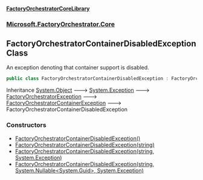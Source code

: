 #### [FactoryOrchestratorCoreLibrary](./FactoryOrchestratorCoreLibrary.md 'FactoryOrchestratorCoreLibrary')
### [Microsoft.FactoryOrchestrator.Core](./Microsoft-FactoryOrchestrator-Core.md 'Microsoft.FactoryOrchestrator.Core')
## FactoryOrchestratorContainerDisabledException Class
An exception denoting that container support is disabled.  
```csharp
public class FactoryOrchestratorContainerDisabledException : FactoryOrchestratorContainerException
```
Inheritance [System.Object](https://docs.microsoft.com/en-us/dotnet/api/System.Object 'System.Object') &#129106; [System.Exception](https://docs.microsoft.com/en-us/dotnet/api/System.Exception 'System.Exception') &#129106; [FactoryOrchestratorException](./Microsoft-FactoryOrchestrator-Core-FactoryOrchestratorException.md 'Microsoft.FactoryOrchestrator.Core.FactoryOrchestratorException') &#129106; [FactoryOrchestratorContainerException](./Microsoft-FactoryOrchestrator-Core-FactoryOrchestratorContainerException.md 'Microsoft.FactoryOrchestrator.Core.FactoryOrchestratorContainerException') &#129106; FactoryOrchestratorContainerDisabledException  
### Constructors
- [FactoryOrchestratorContainerDisabledException()](./Microsoft-FactoryOrchestrator-Core-FactoryOrchestratorContainerDisabledException-FactoryOrchestratorContainerDisabledException().md 'Microsoft.FactoryOrchestrator.Core.FactoryOrchestratorContainerDisabledException.FactoryOrchestratorContainerDisabledException()')
- [FactoryOrchestratorContainerDisabledException(string)](./Microsoft-FactoryOrchestrator-Core-FactoryOrchestratorContainerDisabledException-FactoryOrchestratorContainerDisabledException(string).md 'Microsoft.FactoryOrchestrator.Core.FactoryOrchestratorContainerDisabledException.FactoryOrchestratorContainerDisabledException(string)')
- [FactoryOrchestratorContainerDisabledException(string, System.Exception)](./Microsoft-FactoryOrchestrator-Core-FactoryOrchestratorContainerDisabledException-FactoryOrchestratorContainerDisabledException(string_System-Exception).md 'Microsoft.FactoryOrchestrator.Core.FactoryOrchestratorContainerDisabledException.FactoryOrchestratorContainerDisabledException(string, System.Exception)')
- [FactoryOrchestratorContainerDisabledException(string, System.Nullable&lt;System.Guid&gt;, System.Exception)](./Microsoft-FactoryOrchestrator-Core-FactoryOrchestratorContainerDisabledException-FactoryOrchestratorContainerDisabledException(string_System-Nullable-System-Guid-_System-Exception).md 'Microsoft.FactoryOrchestrator.Core.FactoryOrchestratorContainerDisabledException.FactoryOrchestratorContainerDisabledException(string, System.Nullable&lt;System.Guid&gt;, System.Exception)')
